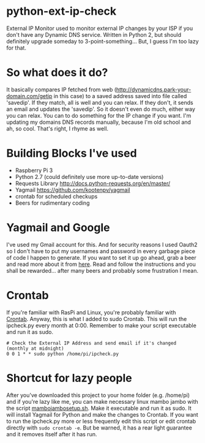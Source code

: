 # python-ext-ip-check
External IP Monitor used to monitor external IP changes by your ISP if you don't have any Dynamic DNS service.
Written in Python 2, but should definitely upgrade someday to 3-point-something... But, I guess I'm too lazy for that.

# So what does it do?
It basically compares IP fetched from web (http://dynamicdns.park-your-domain.com/getip in this case) to a saved address saved into file called 'savedip'. If they match, all is well and you can relax. If they don't, it sends an email and updates the 'savedip'. So it doesn't even do much, either way you can relax. You can to do something for the IP change if you want. I'm updating my domains DNS records manually, because I'm old school and ah, so cool. That's right, I rhyme as well.

# Building Blocks I've used
- Raspberry Pi 3
- Python 2.7 (could definitely use more up-to-date versions)
- Requests Library http://docs.python-requests.org/en/master/
- Yagmail https://github.com/kootenpv/yagmail 
- crontab for scheduled checkups
- Beers for rudimentary coding

# Yagmail and Google
I've used my Gmail account for this. And for security reasons I used Oauth2 so I don't have to put my usernames and password in every garbage piece of code I happen to generate. If you want to set it up go ahead, grab a beer and read more about it from [here](https://github.com/kootenpv/yagmail). Read and follow the instructions and you shall be rewarded... after many beers and probably some frustration I mean. 

# Crontab
If you're familiar with RasPi and Linux, you're probably familiar with [Crontab](http://www.adminschoice.com/crontab-quick-reference). Anyway, this is what I added to sudo Crontab. This will run the ipcheck.py every month at 0:00. Remember to make your script executable and run it as sudo.

```
# Check the External IP Address and send email if it's changed (monthly at midnight)
0 0 1 * * sudo python /home/pi/ipcheck.py
```
# Shortcut for lazy people
After you've downloaded this project to your home folder (e.g. /home/pi) and if you're lazy like me, you can make necessary linux mambo jambo with the script [mambojambosetup.sh](https://github.com/vekotinkero/python-ext-ip-check/blob/master/mambojambosetup.sh). Make it executable and run it as sudo. It will install Yagmail for Python and make the changes to Crontab. If you want to run the ipcheck.py more or less frequently edit this script or edit crontab directly with ``` sudo crontab -e ```. But be warned, it has a rear light guarantee and it removes itself after it has run. 


